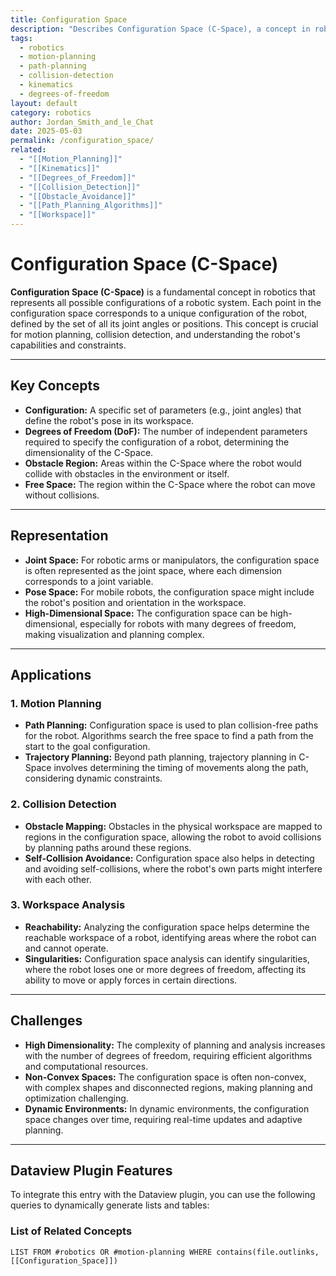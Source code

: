 ```yaml
---
title: Configuration Space
description: "Describes Configuration Space (C-Space), a concept in robotics representing all possible configurations of a robotic system, used for motion planning and collision detection."
tags:
  - robotics
  - motion-planning
  - path-planning
  - collision-detection
  - kinematics
  - degrees-of-freedom
layout: default
category: robotics
author: Jordan_Smith_and_le_Chat
date: 2025-05-03
permalink: /configuration_space/
related:
  - "[[Motion_Planning]]"
  - "[[Kinematics]]"
  - "[[Degrees_of_Freedom]]"
  - "[[Collision_Detection]]"
  - "[[Obstacle_Avoidance]]"
  - "[[Path_Planning_Algorithms]]"
  - "[[Workspace]]"
---
```


# Configuration Space (C-Space)

**Configuration Space (C-Space)** is a fundamental concept in robotics that represents all possible configurations of a robotic system. Each point in the configuration space corresponds to a unique configuration of the robot, defined by the set of all its joint angles or positions. This concept is crucial for motion planning, collision detection, and understanding the robot's capabilities and constraints.

---

## Key Concepts

* **Configuration:** A specific set of parameters (e.g., joint angles) that define the robot's pose in its workspace.
* **Degrees of Freedom (DoF):** The number of independent parameters required to specify the configuration of a robot, determining the dimensionality of the C-Space.
* **Obstacle Region:** Areas within the C-Space where the robot would collide with obstacles in the environment or itself.
* **Free Space:** The region within the C-Space where the robot can move without collisions.

---

## Representation

* **Joint Space:** For robotic arms or manipulators, the configuration space is often represented as the joint space, where each dimension corresponds to a joint variable.
* **Pose Space:** For mobile robots, the configuration space might include the robot's position and orientation in the workspace.
* **High-Dimensional Space:** The configuration space can be high-dimensional, especially for robots with many degrees of freedom, making visualization and planning complex.

---

## Applications

### 1. Motion Planning

* **Path Planning:** Configuration space is used to plan collision-free paths for the robot. Algorithms search the free space to find a path from the start to the goal configuration.
* **Trajectory Planning:** Beyond path planning, trajectory planning in C-Space involves determining the timing of movements along the path, considering dynamic constraints.

### 2. Collision Detection

* **Obstacle Mapping:** Obstacles in the physical workspace are mapped to regions in the configuration space, allowing the robot to avoid collisions by planning paths around these regions.
* **Self-Collision Avoidance:** Configuration space also helps in detecting and avoiding self-collisions, where the robot's own parts might interfere with each other.

### 3. Workspace Analysis

* **Reachability:** Analyzing the configuration space helps determine the reachable workspace of a robot, identifying areas where the robot can and cannot operate.
* **Singularities:** Configuration space analysis can identify singularities, where the robot loses one or more degrees of freedom, affecting its ability to move or apply forces in certain directions.

---

## Challenges

* **High Dimensionality:** The complexity of planning and analysis increases with the number of degrees of freedom, requiring efficient algorithms and computational resources.
* **Non-Convex Spaces:** The configuration space is often non-convex, with complex shapes and disconnected regions, making planning and optimization challenging.
* **Dynamic Environments:** In dynamic environments, the configuration space changes over time, requiring real-time updates and adaptive planning.

---

## Dataview Plugin Features

To integrate this entry with the Dataview plugin, you can use the following queries to dynamically generate lists and tables:

### List of Related Concepts

```dataview
LIST FROM #robotics OR #motion-planning WHERE contains(file.outlinks, [[Configuration_Space]])
